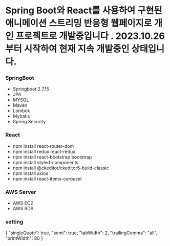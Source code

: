 # Spring Boot와 React를 사용하여 구현된 애니메이션 스트리밍 반응형 웹페이지로 개인 프로젝트로 개발중입니다 . 2023.10.26 부터 시작하여 현재 지속 개발중인 상태입니다.

### SpringBoot

- Springboot 2.7.15
- JPA
- MYSQL
- Maven
- Lombok
- Mybatis
- Spring Security

### React

- npm install react-router-dom
- npm install redux react-redux
- npm install react-bootstrap bootstrap
- npm install styled-components
- npm install @ckeditor/ckeditor5-build-classic
- npm install axios
- npm install react-items-carousel

### AWS Server

- AWS EC2
- AWS RDS

### setting

{
"singleQuote": true,
"semi": true,
"tabWidth": 2,
"trailingComma": "all",
"printWidth": 80
}
